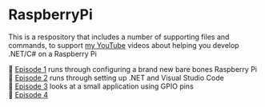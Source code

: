 # RaspberryPi
This is a respository that includes a number of supporting files and commands, to support [my YouTube](https://www.youtube.com/channel/UCFQNqMyvOMRGuk2wuJDqQPg/) videos about helping you develop .NET/C# on a Raspberry Pi

🔴 [Episode 1](https://github.com/ATGNI/RaspberryPi/blob/main/Episode%201/Instructions.md) runs through configuring a brand new bare bones Raspberry Pi\
🔴 [Episode 2](https://github.com/ATGNI/RaspberryPi/blob/main/Episode%202/Instructions.md) runs through setting up .NET and Visual Studio Code\
🔴 [Episode 3](https://github.com/ATGNI/RaspberryPi/blob/main/Episode%203/Instructions.md) looks at a small application using GPIO pins\
🔴 [Episode 4](https://github.com/ATGNI/RaspberryPi/blob/main/Episode%204/Instructions.md)
